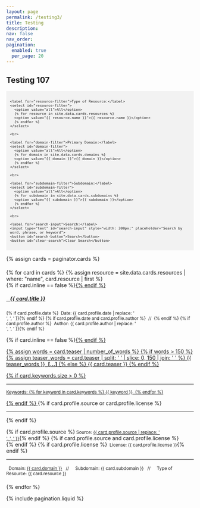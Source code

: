 ```yaml
---
layout: page
permalink: /testing3/
title: Testing
description:
nav: false
nav_order:
pagination:
  enabled: true
  per_page: 20
---
```


## Testing 107

<div style="background-color: #f2f2f2; padding: 10px;">
  <div id="filter-options" style="font-size: 0.8em;">
    
    <label for="resource-filter">Type of Resource:</label>
    <select id="resource-filter">
      <option value="all">All</option>
      {% for resource in site.data.cards.resources %}
      <option value="{{ resource.name }}">{{ resource.name }}</option>
      {% endfor %}
    </select>

    <br>

    <label for="domain-filter">Primary Domain:</label>
    <select id="domain-filter">
      <option value="all">All</option>
      {% for domain in site.data.cards.domains %}
      <option value="{{ domain }}">{{ domain }}</option>
      {% endfor %}
    </select>

    <br>

    <label for="subdomain-filter">Subdomain:</label>
    <select id="subdomain-filter">
      <option value="all">All</option>
      {% for subdomain in site.data.cards.subdomains %}
      <option value="{{ subdomain }}">{{ subdomain }}</option>
      {% endfor %}
    </select>
    
    <br>
    
    <label for="search-input">Search:</label>
    <input type="text" id="search-input" style="width: 300px;" placeholder="Search by word, phrase, or keyword">
    <button id="search-button">Search</button>
    <button id="clear-search">Clear Search</button>

  </div>
</div>

{% assign cards = paginator.cards %} <!-- Use paginated cards -->

<div id="card-list" style="margin-top: 20px;">
  {% for card in cards %}
  {% assign resource = site.data.cards.resources | where: "name", card.resource | first %}
  <div class="card {% if card.inline == false %}hoverable{% endif %}" style="margin-bottom: 20px;" data-domain="{{ card.domain }}" data-subdomain="{{ card.subdomain }}">
    <div class="row no-gutters">
      <div class="team">
        <div class="card-body">
          {% if card.inline == false %}<a href="{{ card.url | relative_url }}">{% endif %}
            <h5 class="card-title"><i class="{{ resource.icon | default: 'fas fa-file' }}"></i>&nbsp;&nbsp; {{ card.title }}</h5></a>
          <p class="card-text"><small class="test-muted">{% if card.profile.date %}<i class="fa-solid fa-calendar"></i>&nbsp; Date: {{ card.profile.date | replace: '<br />', ', ' }}{% endif %}
            {% if card.profile.date and card.profile.author %}&nbsp;&nbsp;//&nbsp;&nbsp;{% endif %}
            {% if card.profile.author %}<i class="fa-solid fa-user"></i>&nbsp; Author: {{ card.profile.author | replace: '<br />', ', ' }}{% endif %}</small></p>
          {% if card.inline == false %}<a href="{{ card.url | relative_url }}">{% endif %}
            <p class="card-text">
              {% assign words = card.teaser | number_of_words %}
              {% if words > 150 %}
              {% assign teaser_words = card.teaser | split: ' ' | slice: 0, 150 | join: ' ' %}
              {{ teaser_words }} &nbsp;<b><u>[...]</u></b>
              {% else %}
              {{ card.teaser }}
              {% endif %}
            </p>
          {% if card.keywords.size > 0 %}
            <hr class="solid">
            <p class="card-text test-muted keyword"><small>Keywords: {% for keyword in card.keywords %}<i class="fa-solid fa-hashtag fa-sm"></i>&nbsp;{{ keyword }}&nbsp;&nbsp;{% endfor %}</small></p>
            {% endif %}
            </a>
            {% if card.profile.source or card.profile.license %}
              <hr class="solid">
              {% endif %}
              <p class="card-text">
                {% if card.profile.source %}<small class="test-muted"><i class="fas fa-link"></i> Source: <a href="{{ card.profile.source }}">{{ card.profile.source | replace: '<br />', ', ' }}</a></small>{% endif %}
                {% if card.profile.source and card.profile.license %}<br>{% endif %}
                {% if card.profile.license %}<small class="test-muted"><i class="fa-solid fa-quote-left"></i>&nbsp; License: {{ card.profile.license }}</small>{% endif %}
              </p>
              <hr class="solid">
              <p class="card-text">
                <small class="test-muted domain"><i class="fa-solid fa-square"></i>&nbsp; Domain: <a href="{{ site.url }}{{ site.baseurl }}{{ card.domain | downcase | replace: ' ', '-' }}">{{ card.domain }}</a> &nbsp;&nbsp;//&nbsp;&nbsp;</small>
                <small class="test-muted subdomain"><i class="fa-solid fa-sitemap"></i>&nbsp; Subdomain: {{ card.subdomain }} &nbsp;&nbsp;//&nbsp;&nbsp;</small>
                <small class="test-muted resource"><i class="{{ resource.icon | default: 'fas fa-file' }}"></i>&nbsp; Type of Resource: {{ card.resource }}</small><br>
              </p>
            </div>
          </div>
        </div>
      </div>
      {% endfor %}
    </div>

{% include pagination.liquid %}

<script>
document.addEventListener('DOMContentLoaded', function() {
  const domainFilter = document.getElementById('domain-filter');
  const subdomainFilter = document.getElementById('subdomain-filter');
  const resourceFilter = document.getElementById('resource-filter');
  const keywordLinks = document.querySelectorAll('.keyword-filter');
  const cards = document.querySelectorAll('.card');
  const searchInput = document.getElementById('search-input');
  const clearSearchBtn = document.getElementById('clear-search');
  const searchBtn = document.getElementById('search-button');

  // Define a mapping of subdomains to corresponding domains
  const subdomainToDomain = {
    'All': 'All',
    'Defining Data': 'Understanding Data',
    'Critiquing Data': 'Understanding Data',
    'Acting Ethically with Data': 'Understanding Data',
    'Linking Data and Justice': 'Understanding Data',
    'Collecting Data': 'Processing Data',
    'Organizing and Cleaning Data': 'Processing Data',
    'Analyzing and Drawing Insights from Data': 'Processing Data',
    'Storing and Preserving Data': 'Processing Data',
    'Appealing with Data': 'Persuading with Data',
    'Visualizing Data': 'Persuading with Data',
    'Mapping Data': 'Persuading with Data',
    'Telling Multi-Modal Stories with Data': 'Persuading with Data'
  };

  function filterCards() {
    const selectedDomain = domainFilter.value;
    const selectedSubdomain = subdomainFilter.value;
    const selectedResource = resourceFilter.value;

    cards.forEach(card => {
      const domain = card.getAttribute('data-domain'); // Get domain from data attribute
      const subdomain = card.getAttribute('data-subdomain'); // Get subdomain from data attribute
      const resource = card.querySelector('.resource').textContent.trim().replace('Type of Resource: ', ''); 

      const domainMatch = selectedDomain === 'all' || domain === selectedDomain;
      const subdomainMatch = selectedSubdomain === 'all' || subdomain === selectedSubdomain;
      const resourceMatch = selectedResource === 'all' || resource === selectedResource;

      if (domainMatch && subdomainMatch && resourceMatch) {
        card.style.display = 'block';
      } else {
        card.style.display = 'none';
      }
    });
  }

  domainFilter.addEventListener('change', filterCards);
  subdomainFilter.addEventListener('change', function() {
    // Update the domain filter based on the selected subdomain
    const selectedSubdomain = subdomainFilter.value;
    const correspondingDomain = subdomainToDomain[selectedSubdomain];
    if (correspondingDomain) {
      domainFilter.value = correspondingDomain;
    } else if (selectedSubdomain === 'all') {
      domainFilter.value = 'all'; // Set domain filter to 'all' if 'all' is selected for subdomain
    }
    filterCards();
  });
  
  resourceFilter.addEventListener('change', filterCards);

  keywordLinks.forEach(link => {
    link.addEventListener('click', function(event) {
      event.preventDefault();
      const selectedKeyword = this.getAttribute('data-keyword');
      filterCardsByKeyword(selectedKeyword);
    });
  });

  searchInput.addEventListener('input', function() {
    filterCardsBySearch(this.value.trim());
  });

  searchBtn.addEventListener('click', function() {
    searchInput.form.submit();
  });

  clearSearchBtn.addEventListener('click', function() {
    searchInput.value = '';
    filterCardsBySearch('');
  });

  function filterCardsBySearch(keyword) {
    cards.forEach(card => {
      const cardText = card.textContent.toLowerCase();
      if (cardText.includes(keyword.toLowerCase())) {
        card.style.display = 'block';
      } else {
        card.style.display = 'none';
      }
    });
  }

  // Initial filtering when the page loads
  filterCards();
});
</script>
